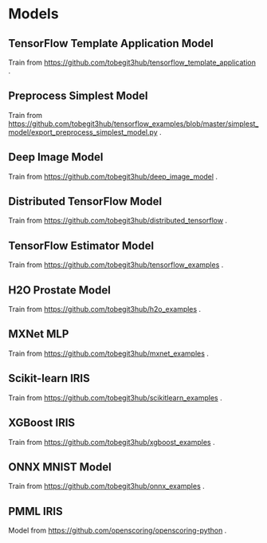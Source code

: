 # Models

## TensorFlow Template Application Model

Train from <https://github.com/tobegit3hub/tensorflow_template_application> .

## Preprocess Simplest Model

Train from <https://github.com/tobegit3hub/tensorflow_examples/blob/master/simplest_model/export_preprocess_simplest_model.py> .

## Deep Image Model

Train from <https://github.com/tobegit3hub/deep_image_model> .

## Distributed TensorFlow Model

Train from <https://github.com/tobegit3hub/distributed_tensorflow> .

## TensorFlow Estimator Model

Train from <https://github.com/tobegit3hub/tensorflow_examples> .

## H2O Prostate Model

Train from <https://github.com/tobegit3hub/h2o_examples> .

## MXNet MLP

Train from <https://github.com/tobegit3hub/mxnet_examples> .

## Scikit-learn IRIS

Train from <https://github.com/tobegit3hub/scikitlearn_examples> .

## XGBoost IRIS

Train from <https://github.com/tobegit3hub/xgboost_examples> .

## ONNX MNIST Model

Train from <https://github.com/tobegit3hub/onnx_examples> .

## PMML IRIS

Model from <https://github.com/openscoring/openscoring-python> .
